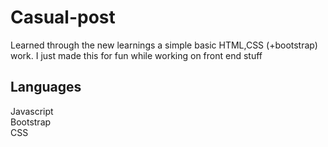# Casual-post
Learned through the new learnings a simple basic HTML,CSS (+bootstrap) work.
I just made this for fun while working on front end stuff
## Languages
Javascript  
Bootstrap  
CSS
